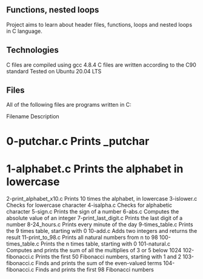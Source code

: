 ## Functions, nested loops
Project aims to learn about header files, functions, loops and nested loops in C language.

## Technologies
C files are compiled using gcc 4.8.4
C files are written according to the C90 standard
Tested on Ubuntu 20.04 LTS

## Files
All of the following files are programs written in C:

Filename        Description
# 0-putchar.c     Prints _putchar
# 1-alphabet.c    Prints the alphabet in lowercase
2-print_alphabet_x10.c  Prints 10 times the alphabet, in lowercase
3-islower.c     Checks for lowercase character
4-isalpha.c     Checks for alphabetic character
5-sign.c        Prints the sign of a number
6-abs.c Computes the absolute value of an integer
7-print_last_digit.c    Prints the last digit of a number
8-24_hours.c    Prints every minute of the day
9-times_table.c Prints the 9 times table, starting with 0
10-add.c        Adds two integers and returns the result
11-print_to_98.c        Prints all natural numbers from n to 98
100-times_table.c       Prints the n times table, starting with 0
101-natural.c   Computes and prints the sum of all the multiplies of 3 or 5 below 1024
102-fibonacci.c Prints the first 50 Fibonacci numbers, starting with 1 and 2
103-fibonacci.c Finds and prints the sum of the even-valued terms
104-fibonacci.c Finds and prints the first 98 Fibonacci numbers

